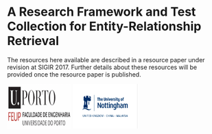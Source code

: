 # A Research Framework and Test Collection for Entity-Relationship Retrieval




The resources here available are described in a resource paper under revision at SIGIR 2017. Further details about these resources will be provided once the resource paper is published.















<img src="https://github.com/sigirelink/RELink/blob/master/university-of-porto.png" width="150" height="104" /> <img src="https://github.com/sigirelink/RELink/blob/master/university-of-nottingham.png" width="150" height="104" />



